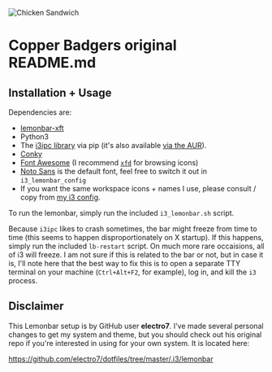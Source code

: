 ![Chicken Sandwich](http://i.imgur.com/WfuZuci.png)



# Copper Badgers original README.md
## Installation + Usage

Dependencies are:

* [lemonbar-xft](https://aur.archlinux.org/packages/lemonbar-xft-git/)
* Python3
* The [i3ipc library](https://pypi.python.org/pypi/i3ipc) via pip (it's also available [via the AUR](https://aur.archlinux.org/packages/i3ipc-python-git/)).
* [Conky](https://aur.archlinux.org/packages/conky-git/)
* [Font Awesome](https://aur.archlinux.org/packages/otf-font-awesome/) (I recommend [`xfd`](https://www.archlinux.org/packages/extra/x86_64/xorg-xfd/) for browsing icons)
* [Noto Sans](https://aur.archlinux.org/packages/ttf-noto/) is the default font, feel free to switch it out in `i3_lemonbar_config`
* If you want the same workspace icons + names I use, please consult / copy from [my i3 config](https://github.com/CopperBadger/dotfiles/blob/master/dots/.i3/config-new).

To run the lemonbar, simply run the included `i3_lemonbar.sh` script.

Because `i3ipc` likes to crash sometimes, the bar might freeze from time to time
(this seems to happen disproportionately on X startup). If this happens, simply run
the included `lb-restart` script. On much more rare occaisions, all of i3
will freeze. I am not sure if this is related to the bar or not, but in case it is,
I'll note here that the best way to fix this is to open a separate TTY terminal on
your machine (`Ctrl+Alt+F2`, for example), log in, and kill the `i3` process.

## Disclaimer

This Lemonbar setup is by GitHub user **electro7**. I've made several personal
changes to get my system and theme, but you should check out his original repo
if you're interested in using for your own system. It is located here:

https://github.com/electro7/dotfiles/tree/master/.i3/lemonbar

